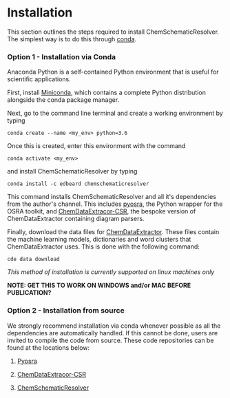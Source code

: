 # Installation

This section outlines the steps required to install ChemSchematicResolver. The simplest way is to do this through [conda](https://docs.conda.io/en/latest). 

### Option 1 - Installation via Conda

Anaconda Python is a self-contained Python environment that is useful for scientific applications.

First, install [Miniconda](https://docs.conda.io/en/latest/miniconda.html), which contains a complete Python distribution alongside the conda package manager.

Next, go to the command line terminal and create a working environment by typing

    conda create --name <my_env> python=3.6
    
Once this is created, enter this environment with the command

    conda activate <my_env>

and install ChemSchematicResolver by typing

    conda install -c edbeard chemschematicresolver
    
This command installs ChemSchematicResolver and all it's dependencies from the author's channel.
This includes [pyosra](https://github.com/edbeard/pyosra), the Python wrapper for the OSRA toolkit, and [ChemDataExtracor-CSR](https://github.com/edbeard/chemdataextractor-csr), the bespoke version of ChemDataExtractor containing diagram parsers.

Finally, download the data files for [ChemDataExtractor](http://chemdataextractor.org). These files contain the machine learning models, dictionaries and word clusters that ChemDataExtractor uses. This is done with the following command:

    cde data download
    
*This method of installation is currently supported on linux machines only*

**NOTE: GET THIS TO WORK ON WINDOWS and/or MAC BEFORE PUBLICATION?**

### Option 2 - Installation from source

We strongly recommend installation via conda whenever possible as all the dependencies are automatically handled. 
If this cannot be done, users are invited to compile the code from source. These code repositories can be found at the locations below:

1. [Pyosra](https://github.com/edbeard/pyosra)

2. [ChemDataExtracor-CSR](https://github.com/edbeard/chemdataextractor-csr)

3. [ChemSchematicResolver](https://github.com/edbeard/ChemSchematicResolver)
